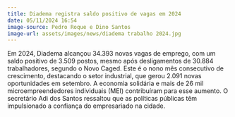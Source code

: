 ```yaml
---
title: Diadema registra saldo positivo de vagas em 2024
date: 05/11/2024 16:54
image-source: Pedro Roque e Dino Santos
image-url: assets/images/news/diadema trabalho 2024.jpg
---
```


Em 2024, Diadema alcançou 34.393 novas vagas de emprego, com um saldo positivo de 3.509 postos, mesmo após desligamentos de 30.884 trabalhadores, segundo o Novo Caged. Este é o nono mês consecutivo de crescimento, destacando o setor industrial, que gerou 2.091 novas oportunidades em setembro. A economia solidária e mais de 26 mil microempreendedores individuais (MEI) contribuíram para esse aumento. O secretário Adi dos Santos ressaltou que as políticas públicas têm impulsionado a confiança do empresariado na cidade.